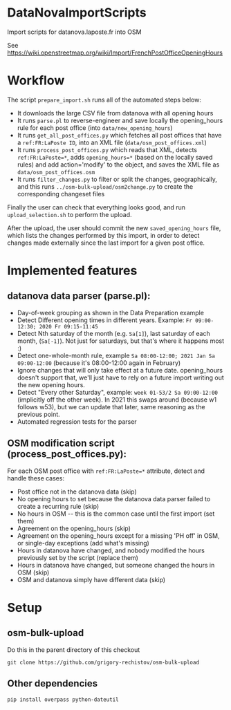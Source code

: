 # DataNovaImportScripts
Import scripts for datanova.laposte.fr into OSM

See https://wiki.openstreetmap.org/wiki/Import/FrenchPostOfficeOpeningHours

# Workflow

The script `prepare_import.sh` runs all of the automated steps below:

* It downloads the large CSV file from datanova with all opening hours
* It runs `parse.pl` to reverse-engineer and save locally the opening\_hours rule for each post office (into `data/new_opening_hours`)
* It runs `get_all_post_offices.py` which fetches all post offices that have a `ref:FR:LaPoste ID`, into an XML file (`data/osm_post_offices.xml`)
* It runs `process_post_offices.py` which reads that XML, detects `ref:FR:LaPoste=*`, adds `opening_hours=*` (based on the locally saved rules) and add action='modify' to the object, and saves the XML file as `data/osm_post_offices.osm`
* It runs `filter_changes.py` to filter or split the changes, geographically, and this runs `../osm-bulk-upload/osm2change.py` to create the corresponding changeset files

Finally the user can check that everything looks good, and run `upload_selection.sh` to perform the upload.

After the upload, the user should commit the new `saved_opening_hours` file, which lists the changes performed by this import, in order to detect changes made externally since the last import for a given post office.

# Implemented features

## datanova data parser (parse.pl):
* Day-of-week grouping as shown in the Data Preparation example
* Detect Different opening times in different years. Example: `Fr 09:00-12:30; 2020 Fr 09:15-11:45`
* Detect Nth saturday of the month (e.g. `Sa[1]`), last saturday of each month, (`Sa[-1]`). Not just for saturdays, but that's where it happens most :)
* Detect one-whole-month rule, example `Sa 08:00-12:00; 2021 Jan Sa 09:00-12:00` (because it's 08:00-12:00 again in February)
* Ignore changes that will only take effect at a future date. opening\_hours doesn't support that, we'll just have to rely on a future import writing out the new opening hours.
* Detect "Every other Saturday", example: `week 01-53/2 Sa 09:00-12:00` (implicitly off the other week). In 2021 this swaps around (because w1 follows w53), but we can update that later, same reasoning as the previous point.
* Automated regression tests for the parser

## OSM modification script (process\_post\_offices.py):
For each OSM post office with `ref:FR:LaPoste=*` attribute, detect and handle these cases:
* Post office not in the datanova data (skip)
* No opening hours to set because the datanova data parser failed to create a recurring rule (skip)
* No hours in OSM -- this is the common case until the first import (set them)
* Agreement on the opening\_hours (skip)
* Agreement on the opening\_hours except for a missing 'PH off' in OSM, or single-day exceptions (add what's missing)
* Hours in datanova have changed, and nobody modified the hours previously set by the script (replace them)
* Hours in datanova have changed, but someone changed the hours in OSM (skip)
* OSM and datanova simply have different data (skip)

# Setup

## osm-bulk-upload
Do this in the parent directory of this checkout

    git clone https://github.com/grigory-rechistov/osm-bulk-upload

## Other dependencies
    pip install overpass python-dateutil

